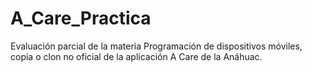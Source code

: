 # A_Care_Practica

Evaluación parcial de la materia Programación de dispositivos móviles, copia o clon no oficial de la aplicación A Care de la Anáhuac.

